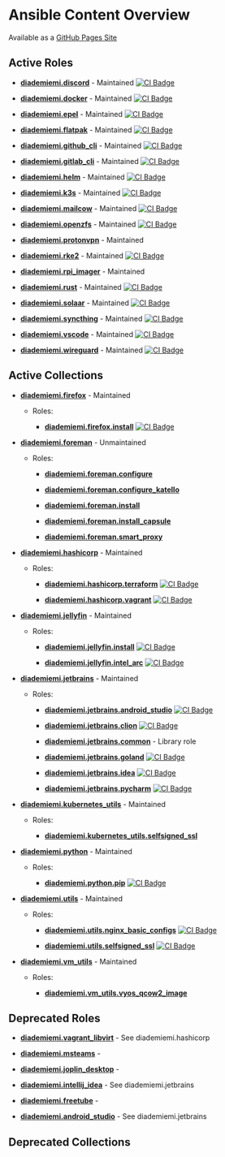 # Ansible Content Overview

Available as a [GitHub Pages Site](https://diademiemi.github.io/ansible-content/)

## Active Roles


- [**diademiemi.discord**](https://github.com/diademiemi/ansible_role_discord) - Maintained [![CI Badge](https://github.com/diademiemi/ansible_role_discord/actions/workflows/molecule.yml/badge.svg)](https://github.com/diademiemi/ansible_role_discord/actions/workflows/molecule.yml)



- [**diademiemi.docker**](https://github.com/diademiemi/ansible_role_docker) - Maintained [![CI Badge](https://github.com/diademiemi/ansible_role_docker/actions/workflows/molecule.yml/badge.svg)](https://github.com/diademiemi/ansible_role_docker/actions/workflows/molecule.yml)



- [**diademiemi.epel**](https://github.com/diademiemi/ansible_role_epel) - Maintained [![CI Badge](https://github.com/diademiemi/ansible_role_epel/actions/workflows/molecule.yml/badge.svg)](https://github.com/diademiemi/ansible_role_epel/actions/workflows/molecule.yml)



- [**diademiemi.flatpak**](https://github.com/diademiemi/ansible_role_flatpak) - Maintained [![CI Badge](https://github.com/diademiemi/ansible_role_flatpak/actions/workflows/molecule.yml/badge.svg)](https://github.com/diademiemi/ansible_role_flatpak/actions/workflows/molecule.yml)



- [**diademiemi.github_cli**](https://github.com/diademiemi/ansible_role_github_cli) - Maintained [![CI Badge](https://github.com/diademiemi/ansible_role_github_cli/actions/workflows/molecule.yml/badge.svg)](https://github.com/diademiemi/ansible_role_github_cli/actions/workflows/molecule.yml)



- [**diademiemi.gitlab_cli**](https://github.com/diademiemi/ansible_role_gitlab_cli) - Maintained [![CI Badge](https://github.com/diademiemi/ansible_role_gitlab_cli/actions/workflows/molecule.yml/badge.svg)](https://github.com/diademiemi/ansible_role_gitlab_cli/actions/workflows/molecule.yml)



- [**diademiemi.helm**](https://github.com/diademiemi/ansible_role_helm) - Maintained [![CI Badge](https://github.com/diademiemi/ansible_role_helm/actions/workflows/molecule.yml/badge.svg)](https://github.com/diademiemi/ansible_role_helm/actions/workflows/molecule.yml)



- [**diademiemi.k3s**](https://github.com/diademiemi/ansible_role_k3s) - Maintained [![CI Badge](https://github.com/diademiemi/ansible_role_k3s/actions/workflows/molecule.yml/badge.svg)](https://github.com/diademiemi/ansible_role_k3s/actions/workflows/molecule.yml)



- [**diademiemi.mailcow**](https://github.com/diademiemi/ansible_role_mailcow) - Maintained [![CI Badge](https://github.com/diademiemi/ansible_role_mailcow/actions/workflows/molecule.yml/badge.svg)](https://github.com/diademiemi/ansible_role_mailcow/actions/workflows/molecule.yml)



- [**diademiemi.openzfs**](https://github.com/diademiemi/ansible_role_openzfs) - Maintained [![CI Badge](https://github.com/diademiemi/ansible_role_openzfs/actions/workflows/molecule.yml/badge.svg)](https://github.com/diademiemi/ansible_role_openzfs/actions/workflows/molecule.yml)



- [**diademiemi.protonvpn**](https://github.com/diademiemi/ansible_role_protonvpn) - Maintained 



- [**diademiemi.rke2**](https://github.com/diademiemi/ansible_role_rke2) - Maintained [![CI Badge](https://github.com/diademiemi/ansible_role_rke2/actions/workflows/molecule.yml/badge.svg)](https://github.com/diademiemi/ansible_role_rke2/actions/workflows/molecule.yml)



- [**diademiemi.rpi_imager**](https://github.com/diademiemi/ansible_role_rpi_imager) - Maintained 



- [**diademiemi.rust**](https://github.com/diademiemi/ansible_role_rust) - Maintained [![CI Badge](https://github.com/diademiemi/ansible_role_rust/actions/workflows/molecule.yml/badge.svg)](https://github.com/diademiemi/ansible_role_rust/actions/workflows/molecule.yml)



- [**diademiemi.solaar**](https://github.com/diademiemi/ansible_role_solaar) - Maintained [![CI Badge](https://github.com/diademiemi/ansible_role_solaar/actions/workflows/molecule.yml/badge.svg)](https://github.com/diademiemi/ansible_role_solaar/actions/workflows/molecule.yml)



- [**diademiemi.syncthing**](https://github.com/diademiemi/ansible_role_syncthing) - Maintained [![CI Badge](https://github.com/diademiemi/ansible_role_syncthing/actions/workflows/molecule.yml/badge.svg)](https://github.com/diademiemi/ansible_role_syncthing/actions/workflows/molecule.yml)



- [**diademiemi.vscode**](https://github.com/diademiemi/ansible_role_vscode) - Maintained [![CI Badge](https://github.com/diademiemi/ansible_role_vscode/actions/workflows/molecule.yml/badge.svg)](https://github.com/diademiemi/ansible_role_vscode/actions/workflows/molecule.yml)



- [**diademiemi.wireguard**](https://github.com/diademiemi/ansible_role_wireguard) - Maintained [![CI Badge](https://github.com/diademiemi/ansible_role_wireguard/actions/workflows/molecule.yml/badge.svg)](https://github.com/diademiemi/ansible_role_wireguard/actions/workflows/molecule.yml)















## Active Collections


- [**diademiemi.firefox**](https://github.com/diademiemi/ansible_collection_diademiemi.firefox) - Maintained
  - Roles:
    
    - [**diademiemi.firefox.install**](https://github.com/diademiemi/ansible_collection_diademiemi.firefox/tree/main/roles/install) [![CI Badge](https://github.com/diademiemi/ansible_collection_diademiemi.firefox/actions/workflows/ansible-role-install.yml/badge.svg)](https://github.com/diademiemi/ansible_collection_diademiemi.firefox/actions/workflows/ansible-role-install.yml)
    



- [**diademiemi.foreman**](https://github.com/diademiemi/ansible_collection_diademiemi.foreman) - Unmaintained
  - Roles:
    
    - [**diademiemi.foreman.configure**](https://github.com/diademiemi/ansible_collection_diademiemi.foreman/tree/main/roles/configure) 
    
    - [**diademiemi.foreman.configure_katello**](https://github.com/diademiemi/ansible_collection_diademiemi.foreman/tree/main/roles/configure_katello) 
    
    - [**diademiemi.foreman.install**](https://github.com/diademiemi/ansible_collection_diademiemi.foreman/tree/main/roles/install) 
    
    - [**diademiemi.foreman.install_capsule**](https://github.com/diademiemi/ansible_collection_diademiemi.foreman/tree/main/roles/install_capsule) 
    
    - [**diademiemi.foreman.smart_proxy**](https://github.com/diademiemi/ansible_collection_diademiemi.foreman/tree/main/roles/smart_proxy) 
    



- [**diademiemi.hashicorp**](https://github.com/diademiemi/ansible_collection_diademiemi.hashicorp) - Maintained
  - Roles:
    
    - [**diademiemi.hashicorp.terraform**](https://github.com/diademiemi/ansible_collection_diademiemi.hashicorp/tree/main/roles/terraform) [![CI Badge](https://github.com/diademiemi/ansible_collection_diademiemi.hashicorp/actions/workflows/ansible-role-terraform.yml/badge.svg)](https://github.com/diademiemi/ansible_collection_diademiemi.hashicorp/actions/workflows/ansible-role-terraform.yml)
    
    - [**diademiemi.hashicorp.vagrant**](https://github.com/diademiemi/ansible_collection_diademiemi.hashicorp/tree/main/roles/vagrant) [![CI Badge](https://github.com/diademiemi/ansible_collection_diademiemi.hashicorp/actions/workflows/ansible-role-vagrant.yml/badge.svg)](https://github.com/diademiemi/ansible_collection_diademiemi.hashicorp/actions/workflows/ansible-role-vagrant.yml)
    



- [**diademiemi.jellyfin**](https://github.com/diademiemi/ansible_collection_diademiemi.jellyfin) - Maintained
  - Roles:
    
    - [**diademiemi.jellyfin.install**](https://github.com/diademiemi/ansible_collection_diademiemi.jellyfin/tree/main/roles/install) [![CI Badge](https://github.com/diademiemi/ansible_collection_diademiemi.jellyfin/actions/workflows/ansible-role-install.yml/badge.svg)](https://github.com/diademiemi/ansible_collection_diademiemi.jellyfin/actions/workflows/ansible-role-install.yml)
    
    - [**diademiemi.jellyfin.intel_arc**](https://github.com/diademiemi/ansible_collection_diademiemi.jellyfin/tree/main/roles/intel_arc) [![CI Badge](https://github.com/diademiemi/ansible_collection_diademiemi.jellyfin/actions/workflows/ansible-role-intel_arc.yml/badge.svg)](https://github.com/diademiemi/ansible_collection_diademiemi.jellyfin/actions/workflows/ansible-role-intel_arc.yml)
    



- [**diademiemi.jetbrains**](https://github.com/diademiemi/ansible_collection_diademiemi.jetbrains) - Maintained
  - Roles:
    
    - [**diademiemi.jetbrains.android_studio**](https://github.com/diademiemi/ansible_collection_diademiemi.jetbrains/tree/main/roles/android_studio) [![CI Badge](https://github.com/diademiemi/ansible_collection_diademiemi.jetbrains/actions/workflows/ansible-role-android_studio.yml/badge.svg)](https://github.com/diademiemi/ansible_collection_diademiemi.jetbrains/actions/workflows/ansible-role-android_studio.yml)
    
    - [**diademiemi.jetbrains.clion**](https://github.com/diademiemi/ansible_collection_diademiemi.jetbrains/tree/main/roles/clion) [![CI Badge](https://github.com/diademiemi/ansible_collection_diademiemi.jetbrains/actions/workflows/ansible-role-clion.yml/badge.svg)](https://github.com/diademiemi/ansible_collection_diademiemi.jetbrains/actions/workflows/ansible-role-clion.yml)
    
    - [**diademiemi.jetbrains.common**](https://github.com/diademiemi/ansible_collection_diademiemi.jetbrains/tree/main/roles/common) - Library role 
    
    - [**diademiemi.jetbrains.goland**](https://github.com/diademiemi/ansible_collection_diademiemi.jetbrains/tree/main/roles/goland) [![CI Badge](https://github.com/diademiemi/ansible_collection_diademiemi.jetbrains/actions/workflows/ansible-role-goland.yml/badge.svg)](https://github.com/diademiemi/ansible_collection_diademiemi.jetbrains/actions/workflows/ansible-role-goland.yml)
    
    - [**diademiemi.jetbrains.idea**](https://github.com/diademiemi/ansible_collection_diademiemi.jetbrains/tree/main/roles/idea) [![CI Badge](https://github.com/diademiemi/ansible_collection_diademiemi.jetbrains/actions/workflows/ansible-role-idea.yml/badge.svg)](https://github.com/diademiemi/ansible_collection_diademiemi.jetbrains/actions/workflows/ansible-role-idea.yml)
    
    - [**diademiemi.jetbrains.pycharm**](https://github.com/diademiemi/ansible_collection_diademiemi.jetbrains/tree/main/roles/pycharm) [![CI Badge](https://github.com/diademiemi/ansible_collection_diademiemi.jetbrains/actions/workflows/ansible-role-pycharm.yml/badge.svg)](https://github.com/diademiemi/ansible_collection_diademiemi.jetbrains/actions/workflows/ansible-role-pycharm.yml)
    



- [**diademiemi.kubernetes_utils**](https://github.com/diademiemi/ansible_collection_diademiemi.kubernetes_utils) - Maintained
  - Roles:
    
    - [**diademiemi.kubernetes_utils.selfsigned_ssl**](https://github.com/diademiemi/ansible_collection_diademiemi.kubernetes_utils/tree/main/roles/selfsigned_ssl) 
    



- [**diademiemi.python**](https://github.com/diademiemi/ansible_collection_diademiemi.python) - Maintained
  - Roles:
    
    - [**diademiemi.python.pip**](https://github.com/diademiemi/ansible_collection_diademiemi.python/tree/main/roles/pip) [![CI Badge](https://github.com/diademiemi/ansible_collection_diademiemi.python/actions/workflows/ansible-role-pip.yml/badge.svg)](https://github.com/diademiemi/ansible_collection_diademiemi.python/actions/workflows/ansible-role-pip.yml)
    



- [**diademiemi.utils**](https://github.com/diademiemi/ansible_collection_diademiemi.utils) - Maintained
  - Roles:
    
    - [**diademiemi.utils.nginx_basic_configs**](https://github.com/diademiemi/ansible_collection_diademiemi.utils/tree/main/roles/nginx_basic_configs) [![CI Badge](https://github.com/diademiemi/ansible_collection_diademiemi.utils/actions/workflows/ansible-role-nginx_basic_configs.yml/badge.svg)](https://github.com/diademiemi/ansible_collection_diademiemi.utils/actions/workflows/ansible-role-nginx_basic_configs.yml)
    
    - [**diademiemi.utils.selfsigned_ssl**](https://github.com/diademiemi/ansible_collection_diademiemi.utils/tree/main/roles/selfsigned_ssl) [![CI Badge](https://github.com/diademiemi/ansible_collection_diademiemi.utils/actions/workflows/ansible-role-selfsigned_ssl.yml/badge.svg)](https://github.com/diademiemi/ansible_collection_diademiemi.utils/actions/workflows/ansible-role-selfsigned_ssl.yml)
    



- [**diademiemi.vm_utils**](https://github.com/diademiemi/ansible_collection_diademiemi.diademiemi.vm_utils) - Maintained
  - Roles:
    
    - [**diademiemi.vm_utils.vyos_qcow2_image**](https://github.com/diademiemi/ansible_collection_diademiemi.vm_utils/tree/main/roles/vyos_qcow2_image) 
    



## Deprecated Roles






































- [**diademiemi.vagrant_libvirt**](https://github.com/diademiemi/ansible_role_vagrant_libvirt) - See diademiemi.hashicorp 



- [**diademiemi.msteams**](https://github.com/diademiemi/ansible_role_msteams) -  



- [**diademiemi.joplin_desktop**](https://github.com/diademiemi/ansible_role_joplin_desktop) -  



- [**diademiemi.intellij_idea**](https://github.com/diademiemi/ansible_role_intellij_idea) - See diademiemi.jetbrains 



- [**diademiemi.freetube**](https://github.com/diademiemi/ansible_role_freetube) -  



- [**diademiemi.android_studio**](https://github.com/diademiemi/ansible_role_android_studio) - See diademiemi.jetbrains 



## Deprecated Collections


















